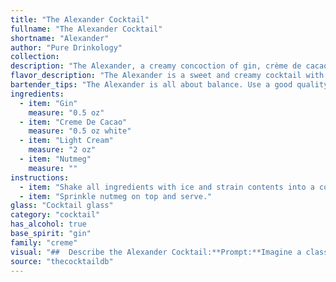 ```yaml
---
title: "The Alexander Cocktail"
fullname: "The Alexander Cocktail"
shortname: "Alexander"
author: "Pure Drinkology"
collection:
description: "The Alexander, a creamy concoction of gin, crème de cacao, light cream, and nutmeg, belongs to the classic **crème de cacao** cocktail family. This elegant drink, born in the late 19th century, is believed to have originated in New York City, possibly at the famous Knickerbocker Hotel. "
flavor_description: "The Alexander is a sweet and creamy cocktail with a delicate balance of flavors. The gin provides a subtle, juniper-forward base, while the crème de cacao adds rich chocolate notes. Light cream contributes a smooth, velvety texture and a hint of dairy sweetness. A sprinkle of nutmeg adds warmth and complexity, rounding out the profile with a comforting spice. "
bartender_tips: "The Alexander is all about balance. Use a good quality creme de cacao, and don't skimp on the cream! Shake vigorously with ice to chill and emulsify.  A fine layer of nutmeg on top adds aroma and elegance. Don't over-shake, you want it smooth, not frothy.  Serve chilled in a coupe or martini glass. "
ingredients:
  - item: "Gin"
    measure: "0.5 oz"
  - item: "Creme De Cacao"
    measure: "0.5 oz white"
  - item: "Light Cream"
    measure: "2 oz"
  - item: "Nutmeg"
    measure: ""
instructions:
  - item: "Shake all ingredients with ice and strain contents into a cocktail glass."
  - item: "Sprinkle nutmeg on top and serve."
glass: "Cocktail glass"
category: "cocktail"
has_alcohol: true
base_spirit: "gin"
family: "creme"
visual: "##  Describe the Alexander Cocktail:**Prompt:**Imagine a classic Alexander cocktail. It's a rich and creamy drink, served in a chilled coupe glass. The liquid is a deep, velvety brown, almost like melted chocolate. A swirl of cream gently sits atop the surface, creating a beautiful contrast with the dark brown beneath.  A delicate dusting of freshly grated nutmeg rests on the cream, adding a touch of warmth and spice to the visual. The entire presentation evokes an elegant, old-fashioned feel, with a hint of decadence and sophistication.  **Details to emphasize:*** **Color:** Deep brown with a hint of richness* **Texture:** Creamy, smooth, possibly with a slight swirl of cream* **Garnish:**  A dusting of nutmeg on the cream* **Glassware:** Chilled coupe glass* **Overall feel:** Elegant, sophisticated, slightly decadent "
source: "thecocktaildb"
---
```



